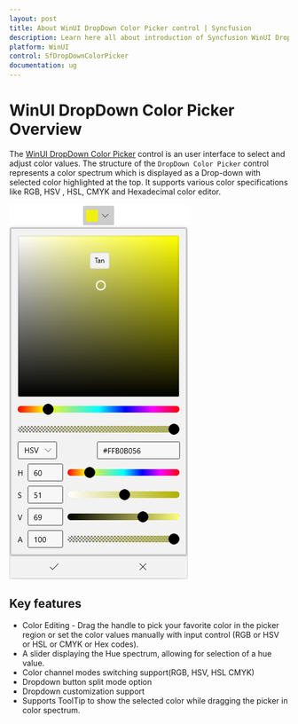 ```yaml
---
layout: post
title: About WinUI DropDown Color Picker control | Syncfusion
description: Learn here all about introduction of Syncfusion WinUI DropDown Color Picker(SfDropDownColorPicker) control and more.
platform: WinUI
control: SfDropDownColorPicker
documentation: ug
---
```


# WinUI DropDown Color Picker Overview

The [WinUI DropDown Color Picker](https://www.syncfusion.com/winui-controls/dropdown-color-picker) control is an user interface to select and adjust color values. The structure of the `DropDown Color Picker` control represents a color spectrum which is displayed as a Drop-down with selected color highlighted at the top. It supports various color specifications like RGB, HSV , HSL, CMYK and Hexadecimal color editor.

![Displaying the DropDown ColorPicker control](Getting-Started_images/ControlStructure.png)

## Key features

* Color Editing - Drag the handle to pick your favorite color in the picker region or set the color values manually with input control (RGB or HSV or HSL or CMYK or Hex codes).
* A slider displaying the Hue spectrum, allowing for selection of a hue value.
* Color channel modes switching support(RGB, HSV, HSL CMYK)
* Dropdown button split mode option
* Dropdown customization support
* Supports ToolTip to show the selected color while dragging the picker in color spectrum.
